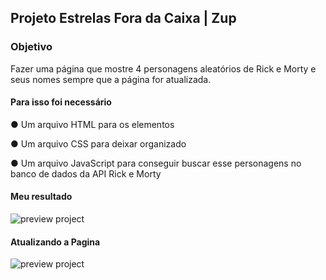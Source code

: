 ## Projeto Estrelas Fora da Caixa | Zup

### Objetivo
Fazer uma página que mostre 4 personagens aleatórios de Rick e Morty e seus nomes
sempre que a página for atualizada.

#### Para isso foi necessário

 ● Um arquivo HTML para os elementos

 ● Um arquivo CSS para deixar organizado

 ● Um arquivo JavaScript para conseguir buscar esse personagens no banco de dados
da API Rick e Morty

#### Meu resultado

![preview project](https://github.com/Elainedss/projetoEstrelasForaDaCaixa/blob/main/img/previewProject.jpg)

#### Atualizando a Pagina

![preview project](https://github.com/Elainedss/projetoEstrelasForaDaCaixa/blob/main/img/previewProjectF5.jpg)
